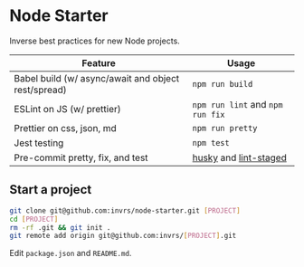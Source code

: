 # Node Starter

Inverse best practices for new Node projects.

| Feature                                             | Usage                                                                                               |
| --------------------------------------------------- | --------------------------------------------------------------------------------------------------- |
| Babel build (w/ async/await and object rest/spread) | `npm run build`                                                                                     |
| ESLint on JS (w/ prettier)                          | `npm run lint` and `npm run fix`                                                                    |
| Prettier on css, json, md                           | `npm run pretty`                                                                                    |
| Jest testing                                        | `npm test`                                                                                          |
| Pre-commit pretty, fix, and test                    | [husky](https://github.com/typicode/husky) and [lint-staged](https://github.com/okonet/lint-staged) |

## Start a project

```bash
git clone git@github.com:invrs/node-starter.git [PROJECT]
cd [PROJECT]
rm -rf .git && git init .
git remote add origin git@github.com:invrs/[PROJECT].git
```

Edit `package.json` and `README.md`.
